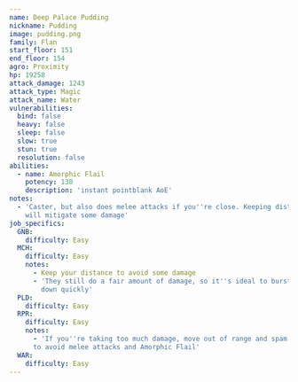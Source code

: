 ```yaml
---
name: Deep Palace Pudding
nickname: Pudding
image: pudding.png
family: Flan
start_floor: 151
end_floor: 154
agro: Proximity
hp: 19258
attack_damage: 1243
attack_type: Magic
attack_name: Water
vulnerabilities:
  bind: false
  heavy: false
  sleep: false
  slow: true
  stun: true
  resolution: false
abilities:
  - name: Amorphic Flail
    potency: 130
    description: 'instant pointblank AoE'
notes:
  - 'Caster, but also does melee attacks if you''re close. Keeping distance
    will mitigate some damage'
job_specifics:
  GNB:
    difficulty: Easy
  MCH:
    difficulty: Easy
    notes:
      - Keep your distance to avoid some damage
      - 'They still do a fair amount of damage, so it''s ideal to burst them
        down quickly'
  PLD:
    difficulty: Easy
  RPR:
    difficulty: Easy
    notes:
      - 'If you''re taking too much damage, move out of range and spam Harpe
      to avoid melee attacks and Amorphic Flail'
  WAR:
    difficulty: Easy
---
```

